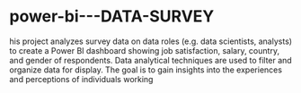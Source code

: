 # power-bi---DATA-SURVEY
his project analyzes survey data on data roles (e.g. data scientists, analysts) to create a Power BI dashboard showing job satisfaction, salary, country, and gender of respondents. Data analytical techniques are used to filter and organize data for display. The goal is to gain insights into the experiences and perceptions of individuals working
